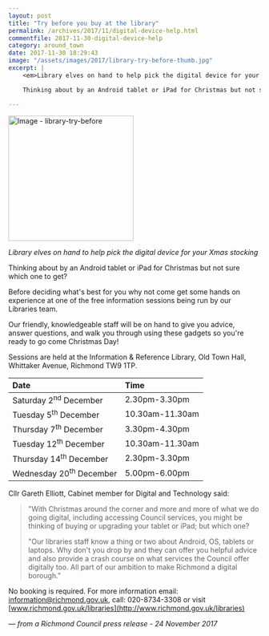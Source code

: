 ```yaml
---
layout: post
title: "Try before you buy at the library"
permalink: /archives/2017/11/digital-device-help.html
commentfile: 2017-11-30-digital-device-help
category: around_town
date: 2017-11-30 18:29:43
image: "/assets/images/2017/library-try-before-thumb.jpg"
excerpt: |
    <em>Library elves on hand to help pick the digital device for your Xmas stocking.</em>

    Thinking about by an Android tablet or iPad for Christmas but not sure which one to get? Before deciding what's best for you why not come get some hands on experience at one of the free information sessions being run by our Libraries team.

---
```


<a href="/assets/images/2017/library-try-before.jpg" title="Click for a larger image"><img src="/assets/images/2017/library-try-before-thumb.jpg" width="250" alt="Image - library-try-before"  class="photo right"/></a>

*Library elves on hand to help pick the digital device for your Xmas stocking*

Thinking about by an Android tablet or iPad for Christmas but not sure which one to get?

Before deciding what's best for you why not come get some hands on experience at one of the free information sessions being run by our Libraries team.

Our friendly, knowledgeable staff will be on hand to give you advice, answer questions, and walk you through using these gadgets so you're ready to go come Christmas Day!

Sessions are held at the Information & Reference Library, Old Town Hall, Whittaker Avenue, Richmond TW9 1TP.

|Date|Time|
|:---|:---|
|Saturday 2<sup>nd</sup> December|2.30pm-3.30pm|
|Tuesday 5<sup>th</sup> December|10.30am-11.30am|
|Thursday 7<sup>th</sup> December|3.30pm-4.30pm|
|Tuesday 12<sup>th</sup> December|10.30am-11.30am|
|Thursday 14<sup>th</sup> December|2.30pm-3.30pm|
|Wednesday 20<sup>th</sup> December|5.00pm-6.00pm|

Cllr Gareth Elliott, Cabinet member for Digital and Technology said:

> "With Christmas around the corner and more and more of what we do going digital, including accessing Council services, you might be thinking of buying or upgrading your tablet or iPad; but which one?
>
>  "Our libraries staff know a thing or two about Android, OS, tablets or laptops. Why don't you drop by and they can offer you helpful advice and also provide a crash course on what services the Council offer digitally too. All part of our ambition to make Richmond a digital borough."

No booking is required. For more information email: [information@richmond.gov.uk](mailto:information@richmond.gov.uk), call: 020-8734-3308 or visit [www.richmond.gov.uk/libraries](http://www.richmond.gov.uk/libraries)

<cite>— from a Richmond Council press release - 24 November 2017</cite>
